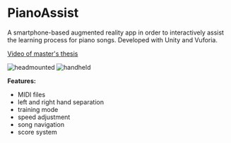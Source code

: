 # PianoAssist
A smartphone-based augmented reality app in order to interactively assist the learning process for piano songs.
Developed with Unity and Vuforia.

[Video of master's thesis](https://www.youtube.com/watch?v=QQtp0nP2Ba0)

![headmounted](/showcase/headmounted.gif)
![handheld](/showcase/handheld.gif)

**Features:**
- MIDI files
- left and right hand separation
- training mode
- speed adjustment
- song navigation
- score system